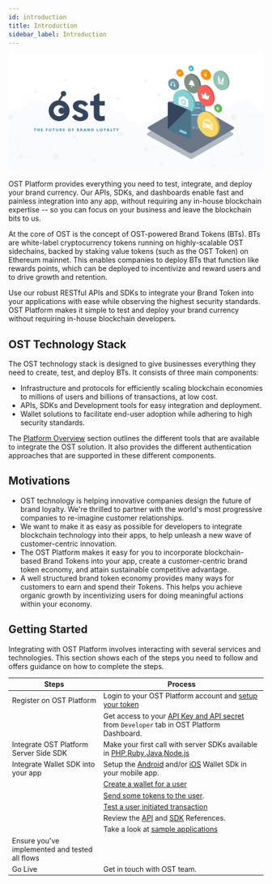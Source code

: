 ```yaml
---
id: introduction
title: Introduction
sidebar_label: Introduction
---
```


![KitIndexImage]( /platform/docs/assets/introduction-header.png)

OST Platform provides everything you need to test, integrate, and deploy your brand currency. Our APIs, SDKs, and dashboards enable fast and painless integration into any app, without requiring any in-house blockchain expertise -- so you can focus on your business and leave the blockchain bits to us.

At the core of OST is the concept of OST-powered Brand Tokens (BTs). BTs are white-label cryptocurrency tokens running on highly-scalable OST sidechains, backed by staking value tokens (such as the OST Token) on Ethereum mainnet. This enables companies to deploy BTs that function like rewards points, which can be deployed to incentivize and reward users and to drive growth and retention. 

Use our robust RESTful APIs and SDKs to integrate your Brand Token into your applications with ease while observing the highest security standards. OST Platform makes it simple to test and deploy your brand currency without requiring in-house blockchain developers.

## OST Technology Stack

The OST technology stack is designed to give businesses everything they need to create, test, and deploy BTs. It consists of three main components:

* Infrastructure and protocols for efficiently scaling blockchain economies to millions of users and billions of transactions, at low cost.
* APIs, SDKs and Development tools for easy integration and deployment.
* Wallet solutions to facilitate end-user adoption while adhering to high security standards.

The [Platform Overview](/platform/docs/getting_started/platform_overview/) section outlines the different tools that are available to integrate the OST solution. It also provides the different authentication approaches that are supported in these different components.

## Motivations
* OST technology is helping innovative companies design the future of brand loyalty. We're thrilled to partner with the world's most progressive companies to re-imagine customer relationships.
* We want to make it as easy as possible for developers to integrate blockchain technology into their apps, to help unleash a new wave of customer-centric innovation.
* The OST Platform makes it easy for you to incorporate blockchain-based Brand Tokens into your app, create a customer-centric brand token economy, and attain sustainable competitive advantage.
* A well structured brand token economy provides many ways for customers to earn and spend their Tokens. This helps you achieve organic growth by incentivizing users for doing meaningful actions within your economy.



## Getting Started
Integrating with OST Platform involves interacting with several services and technologies. This section shows each of the steps you need to follow and offers guidance on how to complete the steps.

| Steps | Process |
|---|---|
| Register on OST Platform | Login to your OST Platform account and [setup your token](https://platform.ost.com/sign-up) |
| | Get access to your [API Key and API secret](https://platform.ost.com/testnet/developer) from `Developer` tab in OST Platform Dashboard.  |
| Integrate OST Platform Server Side SDK | Make your first call with server SDKs available in [PHP](/platform/docs/server_sdk_setup/php/),[Ruby](https://github.com/ostdotcom/ost-sdk-ruby/tree/release-2.0),[Java](https://github.com/ostdotcom/ost-sdk-java/tree/v2.0.0),[Node.js](https://github.com/ostdotcom/ost-sdk-js/tree/v2.0.0) |
| Integrate Wallet SDK into your app | Setup the [Android](/platform/docs/wallet_sdk_setup/android/) and/or [iOS](/platform/docs/wallet_sdk_setup/iOS/) Wallet SDk in your mobile app. |
| |  [Create a wallet for a user](/platform/docs/guides/create_wallet/)|
| | [Send some tokens to the user](/platform/docs/guides/execute_transaction/#executing-company-to-user-transactions).|
| | [Test a user initiated transaction](/platform/docs/guides/execute_transaction/#executing-user-intiated-transactions-in-web)|
| | Review the [API](/platform/docs/api/#introduction) and [SDK](/platform/docs/sdk/getting_started/overview/) References. |
|  | Take a look at [sample applications](/platform/docs/sdk/getting_started/overview/#sample-apps) |
| Ensure you've implemented and tested all flows |
| Go Live | Get in touch with OST team. |

